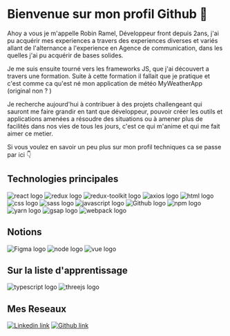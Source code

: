 # Bienvenue sur mon profil Github 👋

Ahoy a vous je m'appelle Robin Ramel,
Développeur front depuis 2ans, j'ai pu acquérir mes experiences a travers des experiences diverses et variés allant de l'alternance a l'experience en Agence de communication, dans les quelles j'ai pu acquérir de bases solides.

Je me suis ensuite tourné vers les frameworks JS, que j'ai découvert a travers une formation.
Suite à cette formation il fallait que je pratique et c'est comme ca qu'est né mon application de météo MyWeatherApp (original non ? )

Je recherche aujourd'hui à contribuer à des projets challengeant qui sauront me faire grandir en tant que développeur,
pouvoir créer les outils et applications amenées a résoudre des situations ou à amener plus de facilités dans nos vies de tous les jours, c'est ce qui m'anime et qui me fait aimer ce metier. 

Si vous voulez en savoir un peu plus sur mon profil techniques ca se passe par ici :point_down:

## Technologies principales

![react logo](https://img.shields.io/badge/-React-45b8d8?style=flat-square&logo=react&logoColor=white)
![redux logo](https://img.shields.io/badge/-Redux-764ABC?style=flat-square&logo=redux&logoColor=white)
![redux-toolkit logo](https://img.shields.io/badge/-ReduxToolkit-764ABC?style=flat-square&logo=redux&logoColor=white)
![axios logo](https://img.shields.io/badge/-Axios-5A29E4?style=flat-square&logo=axios&logoColor=white)
![html logo](https://img.shields.io/badge/-HTML5-E34F26?style=flat-square&logo=html5&logoColor=white)
![css logo](https://img.shields.io/badge/-CSS3-1572B6?style=flat-square&logo=css3&logoColor=white)
![sass logo](https://img.shields.io/badge/-Sass/Scss-CC6699?style=flat-square&logo=sass&logoColor=white)
![javascript logo](https://img.shields.io/badge/-Javascript-F7DF1E?style=flat-square&logo=javascript&logoColor=white)
![Github logo](https://img.shields.io/badge/-Git-181717?style=flat-square&logo=github&logoColor=white)
![npm logo](https://img.shields.io/badge/-NPM-CB3837?style=flat-square&logo=npm&logoColor=white)
![yarn logo](https://img.shields.io/badge/-Yarn-2C8EBB?style=flat-square&logo=yarn&logoColor=white)
![gsap logo](https://img.shields.io/badge/-GSAP-88CE02?style=flat-square&logo=greensock&logoColor=white)
![webpack logo](https://img.shields.io/badge/-Webpack-8DD6F9?style=flat-square&logo=webpack&logoColor=white)

## Notions

![Figma logo](https://img.shields.io/badge/-Figma-F24E1E?style=flat-square&logo=figma&logoColor=white)
![node logo](https://img.shields.io/badge/-Node-339933?style=flat-square&logo=nodedotjs&logoColor=white)
![vue logo](https://img.shields.io/badge/-Vue.js-4FC08D?style=flat-square&logo=vuedotjs&logoColor=white)

## Sur la liste d'apprentissage

![typescript logo](https://img.shields.io/badge/-Typescript-3178C6?style=flat-square&logo=typescript&logoColor=white)
![threejs logo](https://img.shields.io/badge/-Three.js-000000?style=flat-square&logo=threedotjs&logoColor=white)

## Mes Reseaux

[![Linkedin link](https://img.shields.io/badge/-Linkedin-0A66C2?style=flat-square&logo=linkedin&logoColor=white)](https://www.linkedin.com/in/robin-ramel/)
[![Github link](https://img.shields.io/badge/-Github-181717?style=flat-square&logo=github&logoColor=white)](https://github.com/RobinRamel)